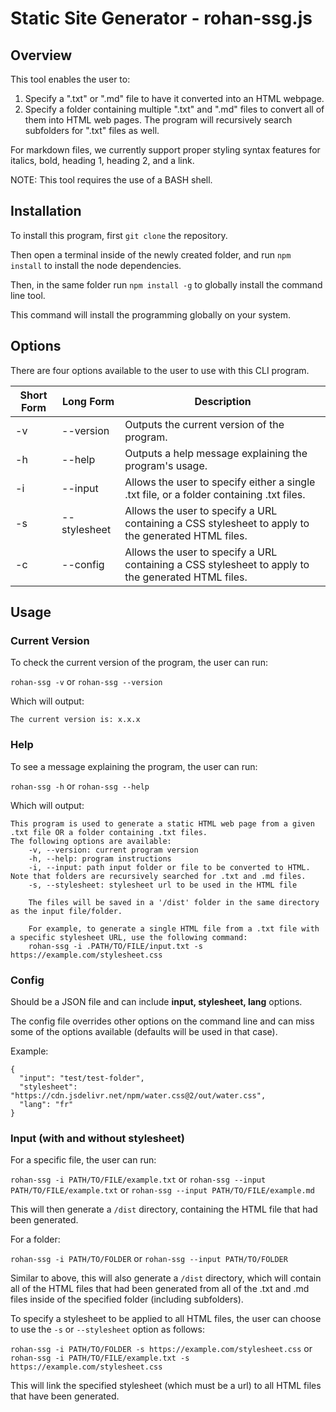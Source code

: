 # Static Site Generator - rohan-ssg.js

## Overview

This tool enables the user to:

1. Specify a ".txt" or ".md" file to have it converted into an HTML webpage.
2. Specify a folder containing multiple ".txt" and ".md" files to convert all of them into HTML web pages. The program will recursively search subfolders for ".txt" files as well.

For markdown files, we currently support proper styling syntax features for italics, bold, heading 1, heading 2, and a link.

NOTE: This tool requires the use of a BASH shell.

## Installation

To install this program, first `git clone` the repository.

Then open a terminal inside of the newly created folder, and run `npm install` to install the node dependencies.

Then, in the same folder run `npm install -g` to globally install the command line tool.

This command will install the programming globally on your system.

## Options

There are four options available to the user to use with this CLI program.

| Short Form | Long Form    | Description                                                                                        |
| ---------- | ------------ | -------------------------------------------------------------------------------------------------- |
| -v         | --version    | Outputs the current version of the program.                                                        |
| -h         | --help       | Outputs a help message explaining the program's usage.                                             |
| -i         | --input      | Allows the user to specify either a single .txt file, or a folder containing .txt files.           |
| -s         | --stylesheet | Allows the user to specify a URL containing a CSS stylesheet to apply to the generated HTML files. |
| -c         | --config     | Allows the user to specify a URL containing a CSS stylesheet to apply to the generated HTML files. |

## Usage

### Current Version

To check the current version of the program, the user can run:

`rohan-ssg -v` or `rohan-ssg --version`

Which will output:

`The current version is: x.x.x`

### Help

To see a message explaining the program, the user can run:

`rohan-ssg -h` or `rohan-ssg --help`

Which will output:

```
This program is used to generate a static HTML web page from a given .txt file OR a folder containing .txt files.
The following options are available:
    -v, --version: current program version
    -h, --help: program instructions
    -i, --input: path input folder or file to be converted to HTML. Note that folders are recursively searched for .txt and .md files.
    -s, --stylesheet: stylesheet url to be used in the HTML file

    The files will be saved in a '/dist' folder in the same directory as the input file/folder.

    For example, to generate a single HTML file from a .txt file with a specific stylesheet URL, use the following command:
    rohan-ssg -i .PATH/TO/FILE/input.txt -s https://example.com/stylesheet.css
```

### Config

Should be a JSON file and can include **input, stylesheet, lang** options.

The config file overrides other options on the command line and can miss some of the options available (defaults will be used in that case).

Example:

```
{
  "input": "test/test-folder",
  "stylesheet": "https://cdn.jsdelivr.net/npm/water.css@2/out/water.css",
  "lang": "fr"
}
```

### Input (with and without stylesheet)

For a specific file, the user can run:

`rohan-ssg -i PATH/TO/FILE/example.txt` or `rohan-ssg --input PATH/TO/FILE/example.txt` or `rohan-ssg --input PATH/TO/FILE/example.md`

This will then generate a `/dist` directory, containing the HTML file that had been generated.

For a folder:

`rohan-ssg -i PATH/TO/FOLDER` or `rohan-ssg --input PATH/TO/FOLDER`

Similar to above, this will also generate a `/dist` directory, which will contain all of the HTML files that had been generated from all of the .txt and .md files inside of the specified folder (including subfolders).

To specify a stylesheet to be applied to all HTML files, the user can choose to use the `-s` or `--stylesheet` option as follows:

`rohan-ssg -i PATH/TO/FOLDER -s https://example.com/stylesheet.css` or `rohan-ssg -i PATH/TO/FILE/example.txt -s https://example.com/stylesheet.css`

This will link the specified stylesheet (which must be a url) to all HTML files that have been generated.
